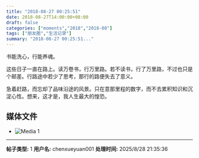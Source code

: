 ```yaml
---
title: "2018-08-27 00:25:51"
date: 2018-08-27T14:00:00+08:00
draft: false
categories: ["moments","2018","2018-08"]
tags: ["朋友圈","生活记录"]
summary: "2018-08-27 00:25:51..."
---
```


书能洗心，行能养魂。

这些日子一直在路上。读万卷书，行万里路。若不读书，行了万里路，不过也只是个邮差。行路途中若少了思考，那行的路便失去了意义。

急着赶路，而忘却了品味沿途的风景。只在意那里程的数字，而不去累积知识和沉淀心性。想来，这才是，我人生最大的惶恐。

## 媒体文件

- ![Media 1](/Moments/photos/2018-08-27/201808270025510.jpg)

---

**帖子类型:** 1
**用户名:** chenxueyuan001
**处理时间:** 2025/8/28 21:35:36